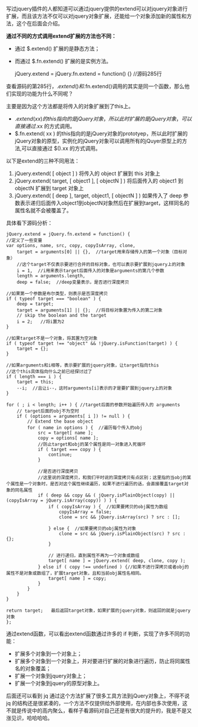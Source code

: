 写过jquery插件的人都知道可以通过jquery提供的extend可以对jquery对象进行扩展，而且该方法不仅可以对jquery对象扩展，还能给一个对象添加新的属性和方法，这个在后面会介绍。

**通过不同的方式调用extend扩展的方法也不同：**

- 通过 $.extend() 扩展的是静态方法；
- 而通过 $.fn.extend() 扩展的是实例方法。


    jQuery.extend = jQuery.fn.extend = function() {}   //源码285行


查看源码的第285行，$.extend()和$.fn.extend()调用的其实是同一个函数，那么他们实现的功能为什么不同呢？

主要是因为这个方法都是将传入的对象扩展到了this上。

- $.extend( xx ) 的this指向的是jQuery对象，所以此时扩展的是jQuery对象，可以直接通过$.xx 的方式调用。
- $.fn.extend( xx ) 的this指向的是jQuery对象的prototyep，所以此时扩展的jQuery对象的原型，实例化的jQuery对象可以调用所有的jQuyer原型上的方法,可以直接通过 $().xx 的方式调用。



以下是extend的三种不同用法：
1. jQuery.extend(  [ object ] )
	将传入的 object 扩展到 this 对象上
2. jQuery.extend( target, [ object1 ], [ objectN ] )
	将后面传入的 object1 到 objectN 扩展到 target 对象上
3. jQuery.extend( [ deep ], target, object1, [ objectN ] )
	如果传入了 deep 参数表示递归后面传入object1到objectN对象然后在扩展到target，这样同名的属性名就不会被覆盖了。

具体看下源码分析：

	jQuery.extend = jQuery.fn.extend = function() {
	//定义了一些变量
	var options, name, src, copy, copyIsArray, clone,
		target = arguments[0] || {},  //target用来存储传入的第一个对象（目标对象）
		//这个target不仅表示要进行合并的目标对象，也可以表示要扩展到jquery上的对象
		i = 1,  //i用来表示target后面传入的对象是arguments的第几个参数
		length = arguments.length,   
		deep = false;  //deep变量表示，是否进行深度拷贝
	
	//如果第一个参数是布尔类型，则表示是否深度拷贝
	if ( typeof target === "boolean" ) {
		deep = target;
		target = arguments[1] || {};  //将目标对象置为传入的第二对象
		// skip the boolean and the target
		i = 2;   //将i置为2
	}

	//如果target不是一个对象，将其置为空对象
	if ( typeof target !== "object" && !jQuery.isFunction(target) ) {
		target = {};
	}

	//如果arguments和i相等，表示要扩展的jquery对象，让target指向this
	//这个this具体指向什么之前已经探讨过了
	if ( length === i ) {  
		target = this;
		--i;  //且让i--，这时arguments[i]表示的才是要扩展到jquery上的对象
	}

	for ( ; i < length; i++ ) { //target后面的参数开始遍历传入的 arguments
		// target后面的obj不为空时
		if ( (options = arguments[ i ]) != null ) {
			// Extend the base object
			for ( name in options ) {  //遍历每个传入的obj
				src = target[ name ];
				copy = options[ name ];
				//防止target和obj的某个属性是同一对象进入死循环
				if ( target === copy ) {  
					continue;
				}

				//是否进行深度拷贝
				//这里说的深度拷贝，和我们平时说的深度拷贝有点区别；这里指的当obj的某个属性是一个对象时，是否对这个属性继续遍历，如果不进行遍历的话，会直接覆盖target对象的同名属性
				if ( deep && copy && ( jQuery.isPlainObject(copy) || (copyIsArray = jQuery.isArray(copy)) ) ) {
					if ( copyIsArray ) {  //如果要拷贝的obj属性为数组
						copyIsArray = false;
						clone = src && jQuery.isArray(src) ? src : [];

					} else {  //如果要拷贝的obj属性为对象
						clone = src && jQuery.isPlainObject(src) ? src : {};
					}

					// 进行递归，直到属性不再为一个对象或数组
					target[ name ] = jQuery.extend( deep, clone, copy );
				} else if ( copy !== undefined ) {//如果不进行深拷贝或者obj的属性不是对象或数组了，扩展target对象，且和当前obj属性名相同。
					target[ name ] = copy;
				}
			}
		}
	}

	return target;   最后返回target对象，如果扩展的jquery对象，则返回的就是jquery对象
	};




通过extend函数，可以看出extend函数通过许多的 if 判断，实现了许多不同的功能：
- 扩展多个对象到一个对象上；
- 扩展多个对象到一个对象上，并对要进行扩展的对象进行遍历，防止将同属性名的对象覆盖；
- 扩展一个对象到jquery对象上；
- 扩展一个对象到jquery的原型对象上。


后面还可以看到 jq 通过这个方法扩展了很多工具方法到jQuery对象上，不得不说 jq 的结构还是很紧凑的，一个方法不仅提供给外部使用，在内部也多次使用，这不就是传说中的高内聚么，看样子看源码对自己还是有很大的提升的，我是不是又涨见识，哈哈哈哈。